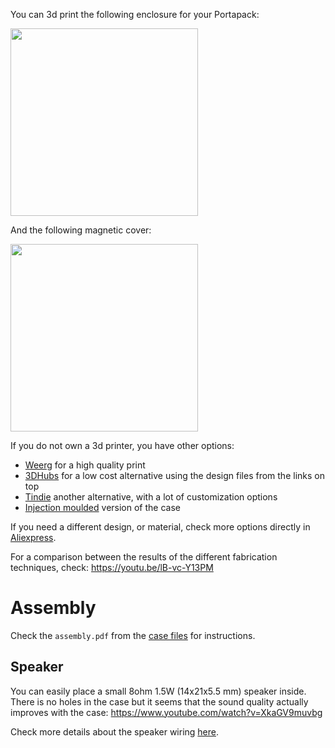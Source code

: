 You can 3d print the following enclosure for your Portapack:

[<img src="https://raw.githubusercontent.com/eried/portapack-mayhem/master/docs/images/h2_front.jpg" height="300">
](https://www.thingiverse.com/thing:4260973)

And the following magnetic cover:

[<img src="https://raw.githubusercontent.com/eried/portapack-mayhem/master/docs/images/h2_cover.jpg" height="300">](https://www.thingiverse.com/thing:4278961)

If you do not own a 3d printer, you have other options:

* [Weerg](https://www.weerg.com) for a high quality print
* [3DHubs](https://www.3dhubs.com/) for a low cost alternative using the design files from the links on top
* [Tindie](https://www.tindie.com/products/daddy-makes-stuff-and-things/hackrf-portapack-h2-case/) another alternative, with a lot of customization options
* [Injection moulded](https://s.click.aliexpress.com/e/_9ybXDz) version of the case

If you need a different design, or material, check more options directly in [Aliexpress](https://www.aliexpress.com/wholesale?SearchText=portapack+case). 

For a comparison between the results of the different fabrication techniques, check: https://youtu.be/lB-vc-Y13PM

# Assembly
Check the `assembly.pdf` from the [case files](https://www.thingiverse.com/thing:4260973/files) for instructions.

## Speaker

You can easily place a small 8ohm 1.5W (14x21x5.5 mm) speaker inside. There is no holes in the case but it seems that the sound quality actually improves with the case:
https://www.youtube.com/watch?v=XkaGV9muvbg

Check more details about the speaker wiring [here](Internal-speaker).